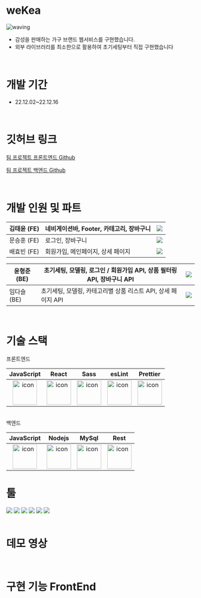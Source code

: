 # weKea
![waving](https://capsule-render.vercel.app/api?type=waving&height=200&fontAlignY=40&text=weKea&color=gradient)

- 감성을 판매하는 가구 브랜드 웹서비스를 구현했습니다.
- 외부 라이브러리를 최소한으로 활용하여 초기세팅부터 직접 구현했습니다
</br>

# 개발 기간

- 22.12.02~22.12.16
</br>

# 깃허브 링크

[팀 프로젝트 프론트엔드 Github](https://github.com/wecode-bootcamp-korea/40-1st-weKea-frontend)

[팀 프로젝트 백엔드 Github](https://github.com/wecode-bootcamp-korea/40-1st-weKea-backend)

</br>

# 개발 인원 및 파트

| 김태윤 (FE) | 네비게이션바, Footer, 카테고리, 장바구니 | <a href="https://github.com/Taeyooooon"><img src="https://img.shields.io/badge/GitHub-black?style=flat&logo=GitHub&logoColor=white"/></a> |
| --- | --- | --- |
| 문승훈 (FE) | 로그인, 장바구니 | <a href="https://github.com/Moonseunghun"><img src="https://img.shields.io/badge/GitHub-black?style=flat&logo=GitHub&logoColor=white"/></a> |
| 배효빈 (FE) | 회원가입, 메인페이지, 상세 페이지 |  <a href="https://github.com/HyobinBae"><img src="https://img.shields.io/badge/GitHub-black?style=flat&logo=GitHub&logoColor=white"/></a> |

| 윤형준 (BE) | 초기세팅, 모델링, 로그인 / 회원가입 API, 상품 필터링 API, 장바구니 API | <a href="https://github.com/hysy9255"><img src="https://img.shields.io/badge/GitHub-black?style=flat&logo=GitHub&logoColor=white"/></a> |
| --- | --- | --- |
| 임다슬 (BE) | 초기세팅, 모델링, 카테고리별 상품 리스트 API, 상세 페이지 API | <a href="https://github.com/gkgkda"><img src="https://img.shields.io/badge/GitHub-black?style=flat&logo=GitHub&logoColor=white"/></a> |

</br>

# 기술 스택

프론트엔드

|JavaScript|React|Sass|esLint|Prettier|
| :--: | :--: | :--: | :--: | :--: |
| <img src="https://techstack-generator.vercel.app/js-icon.svg" alt="icon" width="65" height="65" /> | <img src="https://techstack-generator.vercel.app/react-icon.svg" alt="icon" width="65" height="65" /> | <img src="https://techstack-generator.vercel.app/sass-icon.svg" alt="icon" width="65" height="65" /></div> | <img src="https://techstack-generator.vercel.app/eslint-icon.svg" alt="icon" width="65" height="65" /> | <img src="https://techstack-generator.vercel.app/prettier-icon.svg" alt="icon" width="65" height="65" /> |


</br>
백엔드

|JavaScript|Nodejs|MySql|Rest|
| :--: | :--: | :--: | :--: |
| <img src="https://techstack-generator.vercel.app/js-icon.svg" alt="icon" width="65" height="65" /> | <img src="https://techstack-generator.vercel.app/nginx-icon.svg" alt="icon" width="65" height="65" /> | <img src="https://techstack-generator.vercel.app/mysql-icon.svg" alt="icon" width="65" height="65" /> | <img src="https://techstack-generator.vercel.app/restapi-icon.svg" alt="icon" width="65" height="65" /> |




# 툴

<div>
<img src="https://img.shields.io/badge/Git-orange?style=flat&logo=Git&logoColor=white"/>
<img src="https://img.shields.io/badge/GitHub-black?style=flat&logo=GitHub&logoColor=white"/>
<img src="https://img.shields.io/badge/Slack-D91D57?style=flat&logo=Slack&logoColor=white"/>
<img src="https://img.shields.io/badge/Trello-9cf?style=flat&logo=Trello&logoColor=white"/>
<img src="https://img.shields.io/badge/Notion-white?style=flat&logo=Notion&logoColor=black"/>
<img src="https://img.shields.io/badge/VSCode-blue?style=flat&logo=Visual Studio Code&logoColor=white"/>
</div>

</br>

# 데모 영상

</br>

# 구현 기능  FrontEnd
